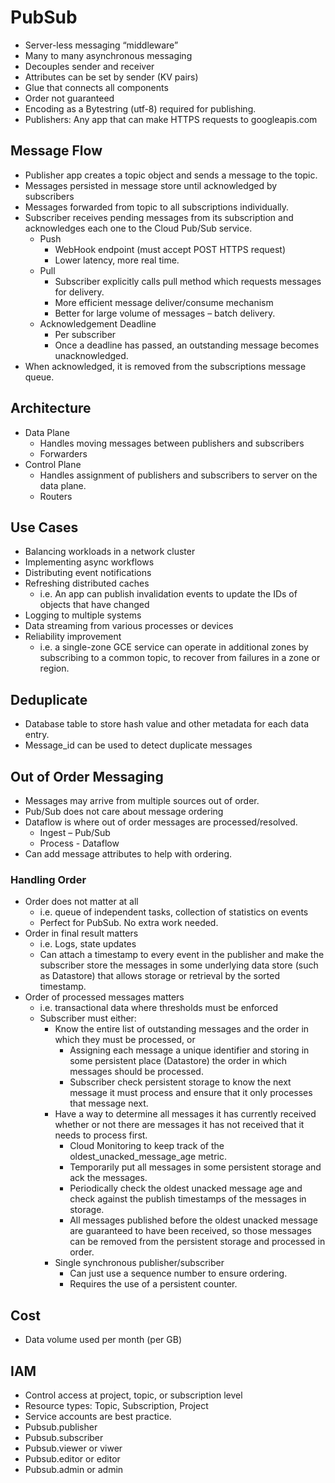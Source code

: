 # PubSub

- Server-less messaging “middleware”
- Many to many asynchronous messaging
- Decouples sender and receiver
- Attributes can be set by sender (KV pairs)
- Glue that connects all components
- Order not guaranteed
- Encoding as a Bytestring (utf-8) required for publishing.
- Publishers: Any app that can make HTTPS requests to googleapis.com

## Message Flow
- Publisher app creates a topic object and sends a message to the topic.
- Messages persisted in message store until acknowledged by subscribers
- Messages forwarded from topic to all subscriptions individually.
- Subscriber receives pending messages from its subscription and acknowledges each one to the Cloud Pub/Sub service.
    - Push
        - WebHook endpoint (must accept POST HTTPS request)
        - Lower latency, more real time.
    - Pull
        - Subscriber explicitly calls pull method which requests messages for delivery.
        - More efficient message deliver/consume mechanism
        - Better for large volume of messages – batch delivery.
    - Acknowledgement Deadline
        - Per subscriber
        - Once a deadline has passed, an outstanding message becomes unacknowledged.
- When acknowledged, it is removed from the subscriptions message queue.

## Architecture
- Data Plane
    - Handles moving messages between publishers and subscribers
    - Forwarders
- Control Plane
    - Handles assignment of publishers and subscribers to server on the data plane.
    - Routers

## Use Cases
- Balancing workloads in a network cluster
- Implementing async workflows
- Distributing event notifications
- Refreshing distributed caches	
    - i.e. An app can publish invalidation events to update the IDs of objects that have changed
- Logging to multiple systems
- Data streaming from various processes or devices
- Reliability improvement
    - i.e. a single-zone GCE service can operate in additional zones by subscribing to a common topic, to recover from failures in a zone or region.

## Deduplicate
- Database table to store hash value and other metadata for each data entry.
- Message_id can be used to detect duplicate messages

## Out of Order Messaging
- Messages may arrive from multiple sources out of order.
- Pub/Sub does not care about message ordering
- Dataflow is where out of order messages are processed/resolved.
    - Ingest – Pub/Sub
    - Process - Dataflow
- Can add message attributes to help with ordering.
### Handling Order
- Order does not matter at all
    - i.e. queue of independent tasks, collection of statistics on events
    - Perfect for PubSub. No extra work needed.
- Order in final result matters
    - i.e. Logs, state updates
    - Can attach a timestamp to every event in the publisher and make the subscriber store the messages in some underlying data store (such as Datastore) that allows storage or retrieval by the sorted timestamp.
- Order of processed messages matters
    - i.e. transactional data where thresholds must be enforced
    - Subscriber must either:
        - Know the entire list of outstanding messages and the order in which they must be processed, or
            - Assigning each message a unique identifier and storing in some persistent place (Datastore) the order in which messages should be processed.
            - Subscriber check persistent storage to know the next message it must process and ensure that it only processes that message next.
        - Have a way to determine all messages it has currently received whether or not there are messages it has not received that it needs to process first.
            - Cloud Monitoring to keep track of the oldest_unacked_message_age metric.
            - Temporarily put all messages in some persistent storage and ack the messages.
            - Periodically check the oldest unacked message age and check against the publish timestamps of the messages in storage.
            - All messages published before the oldest unacked message are guaranteed to have been received, so those messages can be removed from the persistent storage and processed in order.
        - Single synchronous publisher/subscriber
            - Can just use a sequence number to ensure ordering.
            - Requires the use of a persistent counter.

## Cost
- Data volume used per month (per GB)

## IAM
- Control access at project, topic, or subscription level
- Resource types: Topic, Subscription, Project
- Service accounts are best practice.
- Pubsub.publisher
- Pubsub.subscriber
- Pubsub.viewer or viwer
- Pubsub.editor or editor
- Pubsub.admin or admin
